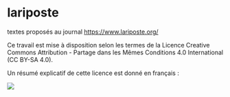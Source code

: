 # lariposte

textes proposés au journal https://www.lariposte.org/

Ce travail est mise à disposition selon les termes de la Licence Creative Commons Attribution - Partage dans les Mêmes Conditions 4.0 International (CC BY-SA 4.0).

Un résumé explicatif de cette licence est donné en français :

[![](https://i.creativecommons.org/l/by-sa/4.0/88x31.png)](https://creativecommons.org/licenses/by-sa/4.0/deed.fr)
